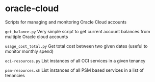 # oracle-cloud
Scripts for managing and monitoring Oracle Cloud accounts

`get_balance.py` Very simple script to get current account balances from multiple Oracle cloud accounts

`usage_cost_total.py` Get total cost between two given dates (useful to monitor monthly spend)

`oci-resources.py` List instances of all OCI services in a given tenancy

`psm-resources.sh` List instances of all PSM based services in a list of tenancies